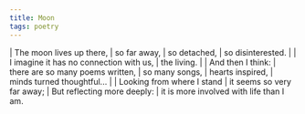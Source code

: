 ```yaml
---
title: Moon
tags: poetry
---
```


| The moon lives up there,
|   so far away,
|     so detached,
|       so disinterested.
|
| I imagine it has no connection with us,
| the living.
|
| And then I think:
|   there are so many poems written,
|     so many songs,
|       hearts inspired,
|         minds turned thoughtful...
|
| Looking from where I stand
| it seems so very far away;
| But reflecting more deeply:
| it is more involved with life than I am.
